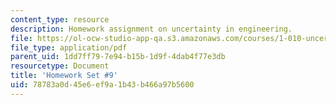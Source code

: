 ```yaml
---
content_type: resource
description: Homework assignment on uncertainty in engineering.
file: https://ol-ocw-studio-app-qa.s3.amazonaws.com/courses/1-010-uncertainty-in-engineering-fall-2008/78783a0d45e6ef9a1b43b466a97b5600_homework_09.pdf
file_type: application/pdf
parent_uid: 1dd7ff79-7e94-b15b-1d9f-4dab4f77e3db
resourcetype: Document
title: 'Homework Set #9'
uid: 78783a0d-45e6-ef9a-1b43-b466a97b5600
---
```

